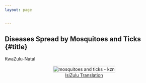 ```yaml
---
layout: page


---
```


## Diseases Spread by Mosquitoes and Ticks {#title}

 KwaZulu-Natal 

<div style="display: flex; justify-content: center; width: 100%; max-width: 1200px; margin: 0 auto;">
    <a href="{{ site.baseurl }}/assets/img/comms/Dz_moz_ticks_KZN_english.pdf" download>
        <img src="{{ site.baseurl }}/assets/img/comms/Dz_moz_ticks_kzn.png" alt="mosquitoes and ticks - kzn" style="width: 100%; max-width: 1000px; height: auto;">
    </a>
</div>

<div style="display: flex; justify-content: center;">
<a href="{{ site.baseurl }}/assets/img/comms/Dz_moz_ticks_KZN_isizulu.pdf" class="actionbtn" download>
      IsiZulu Translation
    </a>
</div>
